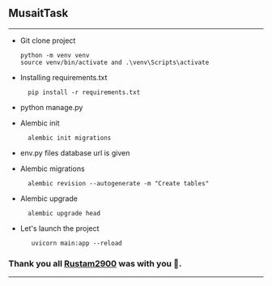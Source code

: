 ## MusaitTask


___

* Git clone project

      python -m venv venv
      source venv/bin/activate and .\venv\Scripts\activate
* Installing requirements.txt

        pip install -r requirements.txt
* python manage.py 
* Alembic init

        alembic init migrations
* env.py files database url is given
* Alembic migrations

        alembic revision --autogenerate -m "Create tables"
* Alembic upgrade

        alembic upgrade head
* Let's launch the project

         uvicorn main:app --reload



### Thank you all [Rustam2900](https://github.com/Rustam2900) was with you 🙂.
___

